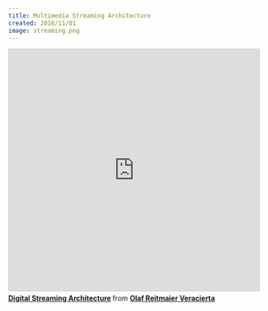 ```yaml
---
title: Multimedia Streaming Architecture
created: 2016/11/01
image: streaming.png
---
```


<div class="text-center">
<iframe src="https://www.slideshare.net/slideshow/embed_code/key/eJCaz5N5MhjjTP" width="595" height="485" frameborder="0" marginwidth="0" marginheight="0" scrolling="no" style="border:1px solid #CCC; border-width:1px; margin-bottom:5px; max-width: 100%;" allowfullscreen> </iframe> <div style="margin-bottom:5px"> <strong> <a href="https://www.slideshare.net/olafrv/digital-streaming-architecture-125050983" title="Digital Streaming Architecture" target="_blank">Digital Streaming Architecture</a> </strong> from <strong><a href="https://www.slideshare.net/olafrv" target="_blank">Olaf Reitmaier Veracierta</a></strong> </div>
</div>